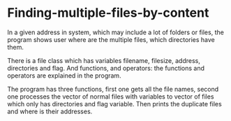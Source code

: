 # Finding-multiple-files-by-content

In a given address in system, which may include a lot of folders or files, the program shows user where are the multiple files, 
which directories have them. 

There is a file class which has variables filename, filesize, address, directories and flag. And functions, and operators: 
the functions and operators are explained in the program.

The program has three functions, first one gets all the file names, second one processes the vector of normal files with variables to 
vector of files which only has directories and flag variable. Then prints the duplicate files and where is their addresses.

